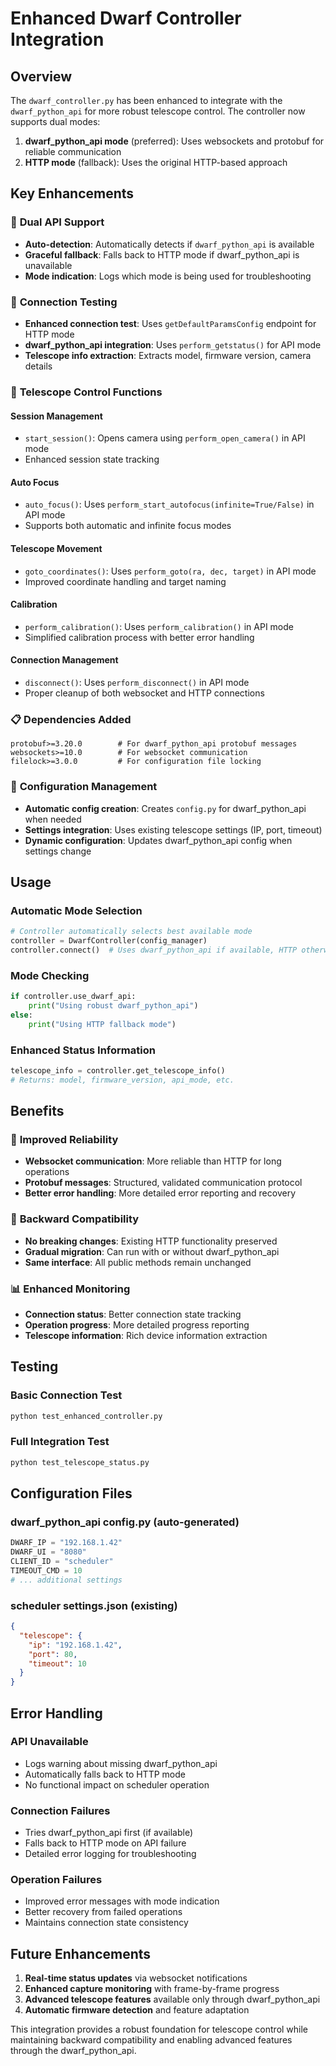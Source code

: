 # Enhanced Dwarf Controller Integration

## Overview
The `dwarf_controller.py` has been enhanced to integrate with the `dwarf_python_api` for more robust telescope control. The controller now supports dual modes:

1. **dwarf_python_api mode** (preferred): Uses websockets and protobuf for reliable communication
2. **HTTP mode** (fallback): Uses the original HTTP-based approach

## Key Enhancements

### 🔧 **Dual API Support**
- **Auto-detection**: Automatically detects if `dwarf_python_api` is available
- **Graceful fallback**: Falls back to HTTP mode if dwarf_python_api is unavailable
- **Mode indication**: Logs which mode is being used for troubleshooting

### 📡 **Connection Testing**
- **Enhanced connection test**: Uses `getDefaultParamsConfig` endpoint for HTTP mode
- **dwarf_python_api integration**: Uses `perform_getstatus()` for API mode
- **Telescope info extraction**: Extracts model, firmware version, camera details

### 🎯 **Telescope Control Functions**

#### **Session Management**
- `start_session()`: Opens camera using `perform_open_camera()` in API mode
- Enhanced session state tracking

#### **Auto Focus**
- `auto_focus()`: Uses `perform_start_autofocus(infinite=True/False)` in API mode
- Supports both automatic and infinite focus modes

#### **Telescope Movement**
- `goto_coordinates()`: Uses `perform_goto(ra, dec, target)` in API mode
- Improved coordinate handling and target naming

#### **Calibration**
- `perform_calibration()`: Uses `perform_calibration()` in API mode
- Simplified calibration process with better error handling

#### **Connection Management**
- `disconnect()`: Uses `perform_disconnect()` in API mode
- Proper cleanup of both websocket and HTTP connections

### 📋 **Dependencies Added**
```plaintext
protobuf>=3.20.0        # For dwarf_python_api protobuf messages
websockets>=10.0        # For websocket communication
filelock>=3.0.0         # For configuration file locking
```

### 🔧 **Configuration Management**
- **Automatic config creation**: Creates `config.py` for dwarf_python_api when needed
- **Settings integration**: Uses existing telescope settings (IP, port, timeout)
- **Dynamic configuration**: Updates dwarf_python_api config when settings change

## Usage

### **Automatic Mode Selection**
```python
# Controller automatically selects best available mode
controller = DwarfController(config_manager)
controller.connect()  # Uses dwarf_python_api if available, HTTP otherwise
```

### **Mode Checking**
```python
if controller.use_dwarf_api:
    print("Using robust dwarf_python_api")
else:
    print("Using HTTP fallback mode")
```

### **Enhanced Status Information**
```python
telescope_info = controller.get_telescope_info()
# Returns: model, firmware_version, api_mode, etc.
```

## Benefits

### 🚀 **Improved Reliability**
- **Websocket communication**: More reliable than HTTP for long operations
- **Protobuf messages**: Structured, validated communication protocol
- **Better error handling**: More detailed error reporting and recovery

### 🔄 **Backward Compatibility**
- **No breaking changes**: Existing HTTP functionality preserved
- **Gradual migration**: Can run with or without dwarf_python_api
- **Same interface**: All public methods remain unchanged

### 📊 **Enhanced Monitoring**
- **Connection status**: Better connection state tracking
- **Operation progress**: More detailed progress reporting
- **Telescope information**: Rich device information extraction

## Testing

### **Basic Connection Test**
```bash
python test_enhanced_controller.py
```

### **Full Integration Test**
```bash
python test_telescope_status.py
```

## Configuration Files

### **dwarf_python_api config.py** (auto-generated)
```python
DWARF_IP = "192.168.1.42"
DWARF_UI = "8080"
CLIENT_ID = "scheduler"
TIMEOUT_CMD = 10
# ... additional settings
```

### **scheduler settings.json** (existing)
```json
{
  "telescope": {
    "ip": "192.168.1.42",
    "port": 80,
    "timeout": 10
  }
}
```

## Error Handling

### **API Unavailable**
- Logs warning about missing dwarf_python_api
- Automatically falls back to HTTP mode
- No functional impact on scheduler operation

### **Connection Failures**
- Tries dwarf_python_api first (if available)
- Falls back to HTTP mode on API failure
- Detailed error logging for troubleshooting

### **Operation Failures**
- Improved error messages with mode indication
- Better recovery from failed operations
- Maintains connection state consistency

## Future Enhancements

1. **Real-time status updates** via websocket notifications
2. **Enhanced capture monitoring** with frame-by-frame progress
3. **Advanced telescope features** available only through dwarf_python_api
4. **Automatic firmware detection** and feature adaptation

This integration provides a robust foundation for telescope control while maintaining backward compatibility and enabling advanced features through the dwarf_python_api.
